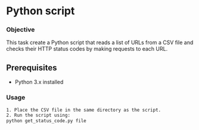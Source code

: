 # Python script

### Objective
This task create a Python script that reads a list of URLs from a CSV file and checks their HTTP status codes by making requests to each URL.

## Prerequisites
- Python 3.x installed

### Usage  

```bash
1. Place the CSV file in the same directory as the script.
2. Run the script using:
python get_status_code.py file
```
